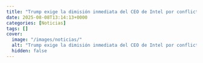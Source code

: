 ```yaml
---
title: "Trump exige la dimisión inmediata del CEO de Intel por conflicto de intereses"
date: 2025-08-08T13:14:13+0000
categories: [Noticias]
tags: []
cover:
  image: "/images/noticias/"
  alt: "Trump exige la dimisión inmediata del CEO de Intel por conflicto de intereses"
  hidden: false
---
```



